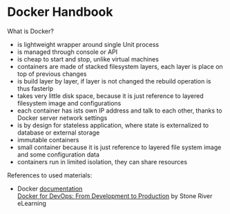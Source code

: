 # Docker Handbook

What is Docker?

* is lightweight wrapper around single Unit process
* is managed through console or API
* is cheap to start and stop, unlike virtual machines
* containers are made of stacked filesystem layers, each layer is place on top of previous changes
* is build layer by layer, if layer is not changed the rebuild operation is thus fasterlp
* takes very little disk space, because it is just reference to layered filesystem image and configurations
* each container has ists own IP address and talk to each other, thanks to Docker server network settings
* is by design for stateless application, where state is externalized to database or external storage
* immutable containers
* small container because it is just reference to layered file system image and some configuration data
* containers run in limited isolation, they can share resources

References to used materials:

* Docker [documentation](https://docs.docker.com)  
  [Docker for DevOps: From Development to Production](https://www.gitbook.com/book/ondrej-kvasnovsky/docker-handbook/edit#) by Stone River eLearning



